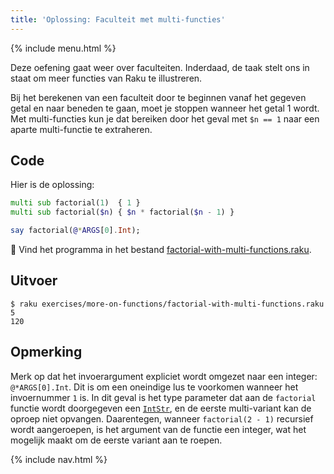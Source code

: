 ```yaml
---
title: 'Oplossing: Faculteit met multi-functies'
---
```


{% include menu.html %}

Deze oefening gaat weer over faculteiten. Inderdaad, de taak stelt ons in staat om meer functies van Raku te illustreren.

Bij het berekenen van een faculteit door te beginnen vanaf het gegeven getal en naar beneden te gaan, moet je stoppen wanneer het getal 1 wordt. Met multi-functies kun je dat bereiken door het geval met `$n == 1` naar een aparte multi-functie te extraheren.

## Code

Hier is de oplossing:

```raku
multi sub factorial(1)  { 1 }
multi sub factorial($n) { $n * factorial($n - 1) }

say factorial(@*ARGS[0].Int);
```

🦋 Vind het programma in het bestand [factorial-with-multi-functions.raku](https://github.com/ash/raku-course/blob/master/exercises/more-on-functions/factorial-with-multi-functions.raku).

## Uitvoer

```console
$ raku exercises/more-on-functions/factorial-with-multi-functions.raku 5
120
```

## Opmerking

Merk op dat het invoerargument expliciet wordt omgezet naar een integer: `@*ARGS[0].Int`. Dit is om een oneindige lus te voorkomen wanneer het invoernummer `1` is. In dit geval is het type parameter dat aan de `factorial` functie wordt doorgegeven een [`IntStr`](/nl/essentials/typed-variables/allomorphs), en de eerste multi-variant kan de oproep niet opvangen. Daarentegen, wanneer `factorial(2 - 1)` recursief wordt aangeroepen, is het argument van de functie een integer, wat het mogelijk maakt om de eerste variant aan te roepen.

{% include nav.html %}